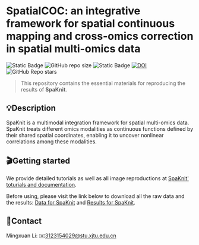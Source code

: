 # SpatialCOC: an integrative framework for spatial continuous mapping and cross-omics correction in spatial multi-omics data

![Static Badge](https://img.shields.io/badge/Lisence-GPL3.0-blue)
![GitHub repo size](https://img.shields.io/github/repo-size/xjtu-omics/SpaKnit)
![Static Badge](https://img.shields.io/badge/3.11-green?logo=python&label=Python&labelColor=yellow)
[![DOI](https://zenodo.org/badge/DOI/10.5281/zenodo.14854748.svg)](https://doi.org/10.5281/zenodo.14854748)
![GitHub Repo stars](https://img.shields.io/github/stars/xjtu-omics/SpaKnit)

> This repository contains the essential materials for reproducing the results of **SpaKnit**.

## 💡Description

SpaKnit is a multimodal integration framework for spatial multi-omics data. SpaKnit treats different omics modalities as continuous functions defined by their shared spatial coordinates, enabling it to uncover nonlinear correlations among these modalities.



## 🎬Getting started

We provide detailed tutorials as well as all image reproductions at [SpaKnit' toturials and documentation](https://spaknit-tutorial.readthedocs.io/en/latest/).

Before using, please visit the link below to download all the raw data and the results: [Data for SpaKnit](https://zenodo.org/records/14854748) and [Results for SpaKnit](https://zenodo.org/records/15182465).

## 📩Contact

Mingxuan Li: ✉️3123154029@stu.xjtu.edu.cn

